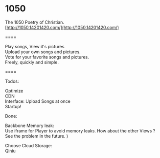 1050
====

The 1050 Poetry of Christian.  
[http://1050.14201420.com/](http://1050.14201420.com/)

====

Play songs, View it's pictures.  
Upload your own songs and pictures.  
Vote for your favorite songs and pictures.  
Freely, quickly and simple.  

====

Todos:  

Optimize  
CDN  
Interface: Upload Songs at once  
Startup!  

Done:  

Backbone Memory leak:  
Use iframe for Player to avoid memory leaks. How about the other Views ? See the problem in the future. )  

Choose Cloud Storage:  
Qiniu
